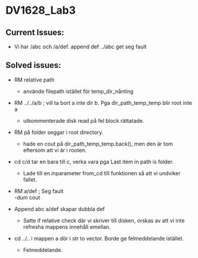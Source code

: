 # DV1628_Lab3

## Current Issues:

* Vi har /abc och /a/def. append def ../abc get seg fault

## Solved issues:
* RM relative path
    - använde filepath istället för temp_dir_nånting
* RM ../../a/b ; vill ta bort a inte dir b. Pga dir_path_temp_temp blir root inte a 
    - utkommenterade disk read på fel block rättatade.
* RM på folder seggar i root directory.
    - hade en cout på dir_path_temp_temp.back(), men den är tom eftersom att vi är i rooten.
* cd c/d tar en bara till c, verka vara pga Last item in path is folder.
    - Lade till en inparameter from_cd till funktionen så att vi undviker fallet.

* RM a/def ; Seg fault  
    -dum cout

* Append abc a/def skapar dubbla def 
    - Satte if relative check där vi skriver till disken, orskas av att vi inte refresha mappens innehåll emellan.


* cd ../.. i mappen a dör i str to vector. Borde ge felmeddelande istället.
    - Felmeddelande.